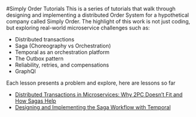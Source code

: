 #Simply Order Tutorials
This is a series of tutorials that walk through designing and implementing a distributed Order System for a hypothetical company called Simply Order.
The highlight of this work is not just coding, but exploring real-world microservice challenges such as:
- Distributed transactions
- Saga (Choreography vs Orchestration)
- Temporal as an orchestration platform
- The Outbox pattern
- Reliability, retries, and compensations
- GraphQl

Each lesson presents a problem and explore, here are lessons so far
- [Distributed Transactions in Microservices: Why 2PC Doesn’t Fit and How Sagas Help](https://dev.to/hassan314159/distributed-transactions-in-microservices-why-2pc-doesnt-fit-and-how-sagas-help-1lb)
- [Designing and Implementing the Saga Workflow with Temporal](https://dev.to/hassan314159/simply-order-part-2-designing-and-implementing-the-saga-workflow-with-temporal-3o23)
